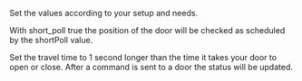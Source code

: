 Set the values according to your setup and needs.

With short_poll true the position of the door will be checked as scheduled by the shortPoll value.

Set the travel time to 1 second longer than the time it takes your door to open or close. 
After a command is sent to a door the status will be updated. 
